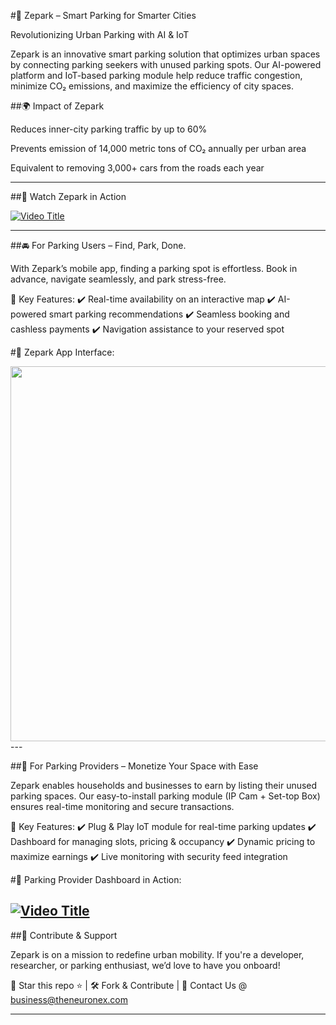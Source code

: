 #🚗 Zepark – Smart Parking for Smarter Cities

Revolutionizing Urban Parking with AI & IoT

Zepark is an innovative smart parking solution that optimizes urban spaces by connecting parking seekers with unused parking spots. Our AI-powered platform and IoT-based parking module help reduce traffic congestion, minimize CO₂ emissions, and maximize the efficiency of city spaces.

##🌍 Impact of Zepark

Reduces inner-city parking traffic by up to 60%

Prevents emission of 14,000 metric tons of CO₂ annually per urban area

Equivalent to removing 3,000+ cars from the roads each year



---

##🎥 Watch Zepark in Action


[![Video Title](https://img.youtube.com/vi/YOUR_VIDEO_ID/maxresdefault.jpg)](https://youtu.be/ELKtclUpURI)


---

##🚘 For Parking Users – Find, Park, Done.

With Zepark’s mobile app, finding a parking spot is effortless. Book in advance, navigate seamlessly, and park stress-free.

📌 Key Features:
✔️ Real-time availability on an interactive map
✔️ AI-powered smart parking recommendations
✔️ Seamless booking and cashless payments
✔️ Navigation assistance to your reserved spot

#🔽 Zepark App Interface:

<img src="YOUR_APP_IMAGE_URL" width="600">  
---

##🏢 For Parking Providers – Monetize Your Space with Ease

Zepark enables households and businesses to earn by listing their unused parking spaces. Our easy-to-install parking module (IP Cam + Set-top Box) ensures real-time monitoring and secure transactions.

📌 Key Features:
✔️ Plug & Play IoT module for real-time parking updates
✔️ Dashboard for managing slots, pricing & occupancy
✔️ Dynamic pricing to maximize earnings
✔️ Live monitoring with security feed integration

#🔽 Parking Provider Dashboard in Action:

[![Video Title](https://img.youtube.com/vi/YOUR_VIDEO_ID/maxresdefault.jpg)](https://youtu.be/yj3CwTpGLrM) 
---


##🤝 Contribute & Support

Zepark is on a mission to redefine urban mobility. If you're a developer, researcher, or parking enthusiast, we’d love to have you onboard!

🚀 Star this repo ⭐ | 🛠 Fork & Contribute | 📩 Contact Us @ business@theneuronex.com


---

